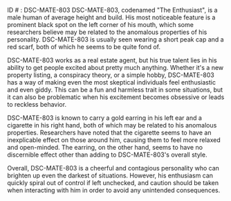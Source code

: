 ID # : DSC-MATE-803
DSC-MATE-803, codenamed "The Enthusiast", is a male human of average height and build. His most noticeable feature is a prominent black spot on the left corner of his mouth, which some researchers believe may be related to the anomalous properties of his personality. DSC-MATE-803 is usually seen wearing a short peak cap and a red scarf, both of which he seems to be quite fond of.

DSC-MATE-803 works as a real estate agent, but his true talent lies in his ability to get people excited about pretty much anything. Whether it's a new property listing, a conspiracy theory, or a simple hobby, DSC-MATE-803 has a way of making even the most skeptical individuals feel enthusiastic and even giddy. This can be a fun and harmless trait in some situations, but it can also be problematic when his excitement becomes obsessive or leads to reckless behavior.

DSC-MATE-803 is known to carry a gold earring in his left ear and a cigarette in his right hand, both of which may be related to his anomalous properties. Researchers have noted that the cigarette seems to have an inexplicable effect on those around him, causing them to feel more relaxed and open-minded. The earring, on the other hand, seems to have no discernible effect other than adding to DSC-MATE-803's overall style.

Overall, DSC-MATE-803 is a cheerful and contagious personality who can brighten up even the darkest of situations. However, his enthusiasm can quickly spiral out of control if left unchecked, and caution should be taken when interacting with him in order to avoid any unintended consequences.